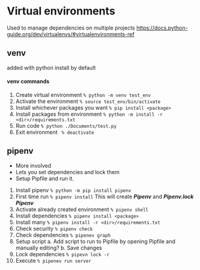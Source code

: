 # Virtual environments
Used to manage dependencies on multiple projects
https://docs.python-guide.org/dev/virtualenvs/#virtualenvironments-ref

## venv
added with python install by default

#### venv commands
1. Create virtual environment  ```% python -m venv test_env```
2. Activate the environment ```% source test_env/bin/activate```
3. Install whichever packages you want ```% pip install <package>```
4. Install packages from environment ```% python -m install -r <dir>/requirements.txt```
5. Run code ```% python ./Documents/test.py```
6. Exit environment ``` % deactivate```

## pipenv
- More involved
- Lets you set dependencies and lock them
- Setup Pipfile and run it. 

1. Install pipenv ```% python -m pip install pipenv```
2. First time run ```% pipenv install```
        This will create ***Pipenv*** and ***Pipenv.lock***
        ***Pipenv***
3. Activate already created environment ```% pipenv shell```
4. Install dependencies ```% pipenv install <package>```
5. Install many ```% pipenv install -r <dir>/requirements.txt```
6. Check security ```% pipenv check```
7. Check dependencies ```% pipenev graph```
8. Setup script
        a. Add script to run to Pipfile by opening Pipfile and manually editing? 
        b. Save changes
9. Lock dependencies ```% pipevn lock -r```
10. Execute ```% pipenev run server```
